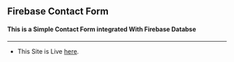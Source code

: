 ## Firebase Contact Form
#### This is a Simple Contact Form integrated With Firebase Databse
----
* This Site is Live [here](https://nil1729.github.io/firebase-tut/).

